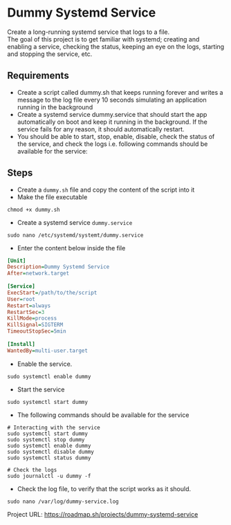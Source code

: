 # Dummy Systemd Service

Create a long-running systemd service that logs to a file.\
The goal of this project is to get familiar with systemd; creating and enabling a service, checking the status, keeping an eye on the logs, starting and stopping the service, etc.

## Requirements

- Create a script called dummy.sh that keeps running forever and writes a message to the log file every 10 seconds simulating an application running in the background
- Create a systemd service dummy.service that should start the app automatically on boot and keep it running in the background. If the service fails for any reason, it should automatically restart.
- You should be able to start, stop, enable, disable, check the status of the service, and check the logs i.e. following commands should be available for the service:

## Steps

- Create a `dummy.sh` file and copy the content of the script into it
- Make the file executable

```console
chmod +x dummy.sh
```

- Create a systemd service `dummy.service`

```console
sudo nano /etc/systemd/systemt/dummy.service
```

- Enter the content below inside the file

```ini
[Unit]
Description=Dummy Systemd Service
After=network.target
 
[Service]
ExecStart=/path/to/the/script
User=root
Restart=always
RestartSec=3
KillMode=process
KillSignal=SIGTERM
TimeoutStopSec=5min
 
[Install]
WantedBy=multi-user.target
```

- Enable the service.

```console
sudo systemctl enable dummy 
```

- Start the service

```console
sudo systemctl start dummy
```

- The following commands should be available for the service

```console
# Interacting with the service
sudo systemctl start dummy
sudo systemctl stop dummy
sudo systemctl enable dummy
sudo systemctl disable dummy
sudo systemctl status dummy

# Check the logs
sudo journalctl -u dummy -f
```

- Check the log file, to verify that the script works as it should.

```console
sudo nano /var/log/dummy-service.log
```

Project URL: <https://roadmap.sh/projects/dummy-systemd-service>
